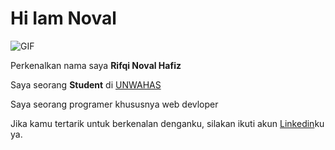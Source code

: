 # Hi Iam Noval 

![GIF](https://4.bp.blogspot.com/-4W84ZC6LTMw/UbzH1TiNLwI/AAAAAAAABMw/65oon9AKAqQ/s320/gambar+animasi+bergerak+gif+7.gif)


Perkenalkan nama saya **Rifqi Noval Hafiz**

Saya seorang **Student** di [UNWAHAS](https://pmb.unwahas.ac.id/)

Saya seorang programer khususnya web devloper 

Jika kamu tertarik untuk berkenalan denganku, silakan ikuti akun [Linkedin](https://www.linkedin.com/in/rifqi-noval-a9a905289/)ku ya.

